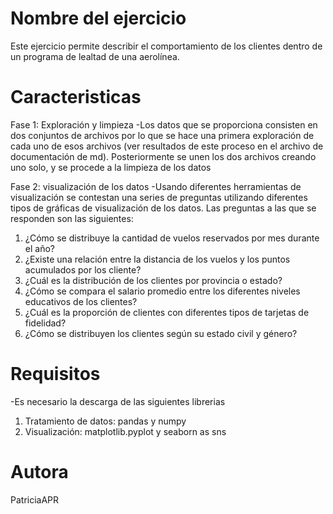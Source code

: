# Nombre del ejercicio 
Este ejercicio permite describir el comportamiento de los clientes dentro de un programa de lealtad de una aerolínea.

# Caracteristicas
Fase 1: Exploración y limpieza
 -Los datos que se proporciona consisten en dos conjuntos de archivos por lo que se hace una primera exploración de cada uno de esos archivos (ver resultados de este proceso en el archivo de documentación de md). Posteriormente se unen los dos archivos creando uno solo, y se procede a la limpieza de los datos
 
Fase 2: visualización de los datos
-Usando diferentes herramientas de visualización se contestan una series de preguntas utilizando diferentes tipos de gráficas de visualización de los datos. Las preguntas a las que se responden son las siguientes: 
 1. ¿Cómo se distribuye la cantidad de vuelos reservados por mes durante el año?
 2. ¿Existe una relación entre la distancia de los vuelos y los puntos acumulados por los cliente?
 3. ¿Cuál es la distribución de los clientes por provincia o estado?
 4. ¿Cómo se compara el salario promedio entre los diferentes niveles educativos de los clientes?
 5. ¿Cuál es la proporción de clientes con diferentes tipos de tarjetas de fidelidad?
 6. ¿Cómo se distribuyen los clientes según su estado civil y género?

# Requisitos
-Es necesario la descarga de las siguientes librerias  
1. Tratamiento de datos: pandas y numpy
2. Visualización: matplotlib.pyplot y seaborn as sns

# Autora
PatriciaAPR